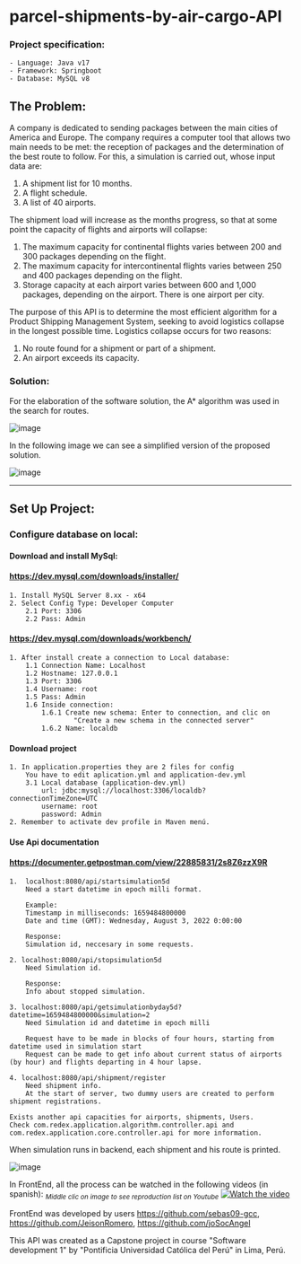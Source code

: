 #  parcel-shipments-by-air-cargo-API

### Project specification:
    - Language: Java v17
    - Framework: Springboot
    - Database: MySQL v8

## The Problem:
A company is dedicated to sending packages between the main cities of America and Europe.
The company requires a computer tool that allows two main needs to be met: the reception of packages and the determination of the best route to follow.
For this, a simulation is carried out, whose input data are:

1. A shipment list for 10 months.
2. A flight schedule.
3. A list of 40 airports.

The shipment load will increase as the months progress, so that at some point the capacity of flights and airports will collapse:
1. The maximum capacity for continental flights varies between 200 and 300 packages depending on the flight.
2. The maximum capacity for intercontinental flights varies between 250 and 400 packages depending on the flight.
3. Storage capacity at each airport varies between 600 and 1,000 packages, depending on the airport. There is one airport per city.

The purpose of this API is to determine the most efficient algorithm for a Product Shipping Management System, seeking to avoid logistics collapse in the longest possible time.
Logistics collapse occurs for two reasons:
1. No route found for a shipment or part of a shipment.
2. An airport exceeds its capacity.

### Solution:

For the elaboration of the software solution, the A* algorithm was used in the search for routes.

![image](https://user-images.githubusercontent.com/88553229/210195716-490bd117-6752-4e17-9ca7-f531c5348edd.png)

In the following image we can see a simplified version of the proposed solution.

![image](https://user-images.githubusercontent.com/88553229/210195328-c20dc441-b41a-41a3-b567-7599e1bf8cc1.png)

*****************

## Set Up Project:

### Configure database on local:

#### Download and install MySql:
#### https://dev.mysql.com/downloads/installer/
    1. Install MySQL Server 8.xx - x64
    2. Select Config Type: Developer Computer
        2.1 Port: 3306
        2.2 Pass: Admin

#### https://dev.mysql.com/downloads/workbench/
    1. After install create a connection to Local database:
        1.1 Connection Name: Localhost
        1.2 Hostname: 127.0.0.1
        1.3 Port: 3306
        1.4 Username: root
        1.5 Pass: Admin
        1.6 Inside connection:
            1.6.1 Create new schema: Enter to connection, and clic on 
                    "Create a new schema in the connected server"
            1.6.2 Name: localdb
    
#### Download project
    1. In application.properties they are 2 files for config
        You have to edit aplication.yml and application-dev.yml
        3.1 Local database (application-dev.yml)
            url: jdbc:mysql://localhost:3306/localdb?connectionTimeZone=UTC
            username: root
            password: Admin
    2. Remember to activate dev profile in Maven menú.

#### Use Api documentation
#### https://documenter.getpostman.com/view/22885831/2s8Z6zzX9R
    1.  localhost:8080/api/startsimulation5d
        Need a start datetime in epoch milli format. 

        Example:
        Timestamp in milliseconds: 1659484800000
        Date and time (GMT): Wednesday, August 3, 2022 0:00:00

        Response:
        Simulation id, neccesary in some requests.

    2. localhost:8080/api/stopsimulation5d
        Need Simulation id.

        Response:
        Info about stopped simulation.

    3. localhost:8080/api/getsimulationbyday5d?datetime=1659484800000&simulation=2
        Need Simulation id and datetime in epoch milli

        Request have to be made in blocks of four hours, starting from datetime used in simulation start
        Request can be made to get info about current status of airports (by hour) and flights departing in 4 hour lapse.

    4. localhost:8080/api/shipment/register
        Need shipment info. 
        At the start of server, two dummy users are created to perform shipment registrations.

    Exists another api capacities for airports, shipments, Users.
    Check com.redex.application.algorithm.controller.api and com.redex.application.core.controller.api for more information.
    
When simulation runs in backend, each shipment and his route is printed.

![image](https://user-images.githubusercontent.com/88553229/210197413-a8115347-e993-40f5-b31f-d43ab9a02416.png)

In FrontEnd, all the process can be watched in the following videos (in spanish):
<sub>*Middle clic on image to see reproduction list on Youtube*</sub>
[![Watch the video](https://user-images.githubusercontent.com/88553229/210202123-03b2de0e-efa9-4f7f-a3f6-174e9f76893e.png)](https://youtube.com/playlist?list=PLT-m0aKjLeDTlkxEhZpNskGM6K3SqxLmz)

FrontEnd was developed by users https://github.com/sebas09-gcc, https://github.com/JeisonRomero, https://github.com/joSocAngel

This API was created as a Capstone project in course "Software development 1" by 
"Pontificia Universidad Católica del Perú" in Lima, Perú.
